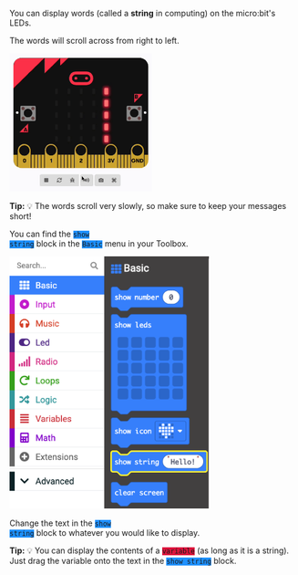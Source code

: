 You can display words (called a **string** in computing) on the micro:bit's LEDs. 

The words will scroll across from right to left.

<img src="images/scrolling-words.gif" alt="The text 'Here are some words' scrolling on the micro:bit simulator's LEDs" width="250"/>

**Tip:** 💡 The words scroll very slowly, so make sure to keep your messages short!

You can find the <code style="background-color: #1E90FF">show string</code> block in the <code style="background-color: #1E90FF">Basic</code> menu in your Toolbox.

<img src="images/show-string-location.png" alt="The Basic menu, with the 'show string' block highlighted." width="350"/>

Change the text in the <code style="background-color: #1e90ff">show string</code> block to whatever you would like to display.

**Tip:** 💡 You can display the contents of a <code style="background-color: #DC143C">variable</code> (as long as it is a string). Just drag the variable onto the text in the <code style="background-color: #1e90ff">show string</code> block.
